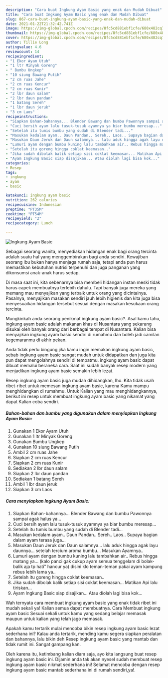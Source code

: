 ```yaml
---
description: "Cara buat Ingkung Ayam Basic yang enak dan Mudah Dibuat"
title: "Cara buat Ingkung Ayam Basic yang enak dan Mudah Dibuat"
slug: 867-cara-buat-ingkung-ayam-basic-yang-enak-dan-mudah-dibuat
date: 2021-01-22T21:32:42.741Z
image: https://img-global.cpcdn.com/recipes/8fc5cd881ebf1cfe/680x482cq70/ingkung-ayam-basic-foto-resep-utama.jpg
thumbnail: https://img-global.cpcdn.com/recipes/8fc5cd881ebf1cfe/680x482cq70/ingkung-ayam-basic-foto-resep-utama.jpg
cover: https://img-global.cpcdn.com/recipes/8fc5cd881ebf1cfe/680x482cq70/ingkung-ayam-basic-foto-resep-utama.jpg
author: Tillie Long
ratingvalue: 4.6
reviewcount: 14
recipeingredient:
- "1 Ekor Ayam Utuh"
- "1 ltr Minyak Goreng"
- " Bumbu Ungkep"
- "10 siung Bawang Putih"
- "2 cm ruas Jahe"
- "2 cm ruas Kencur"
- "2 cm ruas Kunir"
- "2 lbr daun salam"
- "2 lbr daun pandan"
- "1 batang Sereh"
- "1 lbr daun jeruk"
- "3 cm Laos"
recipeinstructions:
- "Siapkan Bahan-bahannya... Blender Bawang dan bumbu Pawonnya sampai agak halus ya..."
- "Cuci bersih ayam lalu tusuk-tusuk ayamnya ya biar bumbu meresap..."
- "Setelah itu tumis bumbu yang sudah di Blender tadi..."
- "Masukan kedalam ayam.. Daun Pandan.. Sereh.. Laos.. Supaya bagian dalam ayam terasa juga..."
- "Masukan Daun Jeruk dan Daun salamnya... lalu aduk hingga agak layu daunnya... setelah tercium aroma bumbu... Masukan Ayamnya.."
- "Lumuri ayam dengan bumbu kuning lalu tambahkan air.. Rebus hingga matang ya... (kalo panci gak cukup ayam semua tenggelam di bolak-balik aja tp hati&#34; hancur ya) disini klo teman-teman pakai ayam kampung rebus lebih lama ya.."
- "Setelah itu goreng hingga coklat keemasan.."
- "Jika sudah dibolak balik setiap sisi coklat keemasan... Matikan Api lalu tiriskan..."
- "Ayam Ingkung Basic siap disajikan... Atau diolah lagi bisa kok..."
categories:
- Resep
tags:
- ingkung
- ayam
- basic

katakunci: ingkung ayam basic 
nutrition: 262 calories
recipecuisine: Indonesian
preptime: "PT35M"
cooktime: "PT54M"
recipeyield: "2"
recipecategory: Lunch

---
```



![Ingkung Ayam Basic](https://img-global.cpcdn.com/recipes/8fc5cd881ebf1cfe/680x482cq70/ingkung-ayam-basic-foto-resep-utama.jpg)

Sebagai seorang wanita, menyediakan hidangan enak bagi orang tercinta adalah suatu hal yang menggembirakan bagi anda sendiri. Kewajiban seorang ibu bukan hanya menjaga rumah saja, tetapi anda pun harus memastikan kebutuhan nutrisi terpenuhi dan juga panganan yang dikonsumsi anak-anak harus sedap.

Di masa  saat ini, kita sebenarnya bisa membeli hidangan instan meski tidak harus capek membuatnya terlebih dahulu. Tapi banyak juga mereka yang memang mau menyajikan yang terbaik untuk orang yang dicintainya. Pasalnya, menyajikan masakan sendiri jauh lebih higienis dan kita juga bisa menyesuaikan hidangan tersebut sesuai dengan masakan kesukaan orang tercinta. 



Mungkinkah anda seorang penikmat ingkung ayam basic?. Asal kamu tahu, ingkung ayam basic adalah makanan khas di Nusantara yang sekarang disukai oleh banyak orang dari berbagai tempat di Nusantara. Kalian bisa menyajikan ingkung ayam basic sendiri di rumahmu dan boleh jadi camilan kegemaranmu di akhir pekan.

Anda tidak perlu bingung jika kamu ingin memakan ingkung ayam basic, sebab ingkung ayam basic sangat mudah untuk didapatkan dan juga kita pun dapat mengolahnya sendiri di tempatmu. ingkung ayam basic dapat dibuat memalui beraneka cara. Saat ini sudah banyak resep modern yang menjadikan ingkung ayam basic semakin lebih lezat.

Resep ingkung ayam basic juga mudah dihidangkan, lho. Kita tidak usah ribet-ribet untuk memesan ingkung ayam basic, karena Kamu mampu menghidangkan di rumahmu. Untuk Kalian yang mau menghidangkannya, berikut ini resep untuk membuat ingkung ayam basic yang nikamat yang dapat Kalian coba sendiri.

<!--inarticleads1-->

##### Bahan-bahan dan bumbu yang digunakan dalam menyiapkan Ingkung Ayam Basic:

1. Gunakan 1 Ekor Ayam Utuh
1. Gunakan 1 ltr Minyak Goreng
1. Gunakan  Bumbu Ungkep
1. Gunakan 10 siung Bawang Putih
1. Ambil 2 cm ruas Jahe
1. Siapkan 2 cm ruas Kencur
1. Siapkan 2 cm ruas Kunir
1. Sediakan 2 lbr daun salam
1. Siapkan 2 lbr daun pandan
1. Sediakan 1 batang Sereh
1. Ambil 1 lbr daun jeruk
1. Siapkan 3 cm Laos




<!--inarticleads2-->

##### Cara menyiapkan Ingkung Ayam Basic:

1. Siapkan Bahan-bahannya... Blender Bawang dan bumbu Pawonnya sampai agak halus ya...
1. Cuci bersih ayam lalu tusuk-tusuk ayamnya ya biar bumbu meresap...
1. Setelah itu tumis bumbu yang sudah di Blender tadi...
1. Masukan kedalam ayam.. Daun Pandan.. Sereh.. Laos.. Supaya bagian dalam ayam terasa juga...
1. Masukan Daun Jeruk dan Daun salamnya... lalu aduk hingga agak layu daunnya... setelah tercium aroma bumbu... Masukan Ayamnya..
1. Lumuri ayam dengan bumbu kuning lalu tambahkan air.. Rebus hingga matang ya... (kalo panci gak cukup ayam semua tenggelam di bolak-balik aja tp hati&#34; hancur ya) disini klo teman-teman pakai ayam kampung rebus lebih lama ya..
1. Setelah itu goreng hingga coklat keemasan..
1. Jika sudah dibolak balik setiap sisi coklat keemasan... Matikan Api lalu tiriskan...
1. Ayam Ingkung Basic siap disajikan... Atau diolah lagi bisa kok...




Wah ternyata cara membuat ingkung ayam basic yang enak tidak ribet ini mudah sekali ya! Kalian semua dapat membuatnya. Cara Membuat ingkung ayam basic Sesuai sekali untuk kamu yang sedang belajar memasak maupun untuk kalian yang telah jago memasak.

Apakah kamu tertarik mulai mencoba bikin resep ingkung ayam basic lezat sederhana ini? Kalau anda tertarik, mending kamu segera siapkan peralatan dan bahannya, lalu bikin deh Resep ingkung ayam basic yang mantab dan tidak rumit ini. Sangat gampang kan. 

Oleh karena itu, ketimbang kalian diam saja, ayo kita langsung buat resep ingkung ayam basic ini. Dijamin anda tak akan nyesel sudah membuat resep ingkung ayam basic nikmat sederhana ini! Selamat mencoba dengan resep ingkung ayam basic mantab sederhana ini di rumah sendiri,ya!.

